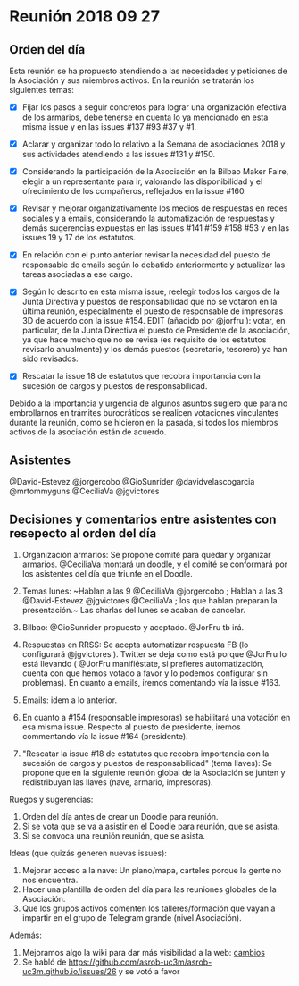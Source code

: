 # Reunión 2018 09 27

## Orden del día

Esta reunión se ha propuesto atendiendo a las necesidades y peticiones de la Asociación y sus miembros activos. En la reunión se tratarán los siguientes temas:

- [x] Fijar los pasos a seguir concretos para lograr una organización efectiva de los armarios, debe tenerse en cuenta lo ya mencionado en esta misma issue y en las issues #137 #93 #37 y #1.

- [x] Aclarar y organizar todo lo relativo a la Semana de asociaciones 2018 y sus actividades atendiendo a las issues #131 y #150.

- [x] Considerando la participación de la Asociación en la Bilbao Maker Faire, elegir a un representante para ir, valorando las disponibilidad y el ofrecimiento de los compañeros, reflejados en la issue #160.

- [x] Revisar y mejorar organizativamente los medios de respuestas en redes sociales y a emails, considerando la automatización de respuestas y demás sugerencias expuestas en las issues #141 #159 #158 #53 y en las issues 19 y 17 de los estatutos.

- [x] En relación con el punto anterior revisar la necesidad del puesto de responsable de emails según lo debatido anteriormente y actualizar las tareas asociadas a ese cargo.

- [x] Según lo descrito en esta misma issue, reelegir todos los cargos de la Junta Directiva y puestos de responsabilidad que no se votaron en la última reunión, especialmente el puesto de responsable de impresoras 3D de acuerdo con la issue #154.
EDIT (añadido por @jorfru ): votar, en particular, de la Junta Directiva el puesto de Presidente de la asociación, ya que hace mucho que no se revisa (es requisito de los estatutos revisarlo anualmente) y los demás puestos (secretario, tesorero) ya han sido revisados.


- [x] Rescatar la issue 18 de estatutos que recobra importancia con la sucesión de cargos y puestos de responsabilidad.

Debido a la importancia y urgencia de algunos asuntos sugiero que para no embrollarnos en trámites burocráticos se realicen votaciones vinculantes durante la reunión, como se hicieron en la pasada, si todos los miembros activos de la asociación están de acuerdo.

## Asistentes

@David-Estevez @jorgercobo @GioSunrider @davidvelascogarcia @mrtommyguns @CeciliaVa @jgvictores 

## Decisiones y comentarios entre asistentes con resepecto al orden del día

1. Organización armarios: Se propone comité para quedar y organizar armarios. @CeciliaVa montará un doodle, y el comité se conformará por los asistentes del día que triunfe en el Doodle.

1. Temas lunes: ~Hablan a las 9 @CeciliaVa @jorgercobo ; Hablan a las 3 @David-Estevez @jgvictores @CeciliaVa ; los que hablan preparan la presentación.~ Las charlas del lunes se acaban de cancelar.

1. Bilbao: @GioSunrider propuesto y aceptado. @JorFru tb irá.

1. Respuestas en RRSS: Se acepta automatizar respuesta FB (lo configurará @jgvictores ). Twitter se deja como está porque @JorFru lo está llevando ( @JorFru manifiéstate, si prefieres automatización, cuenta con que hemos votado a favor y lo podemos configurar sin problemas). En cuanto a emails, iremos comentando vía la issue #163.

1. Emails: idem a lo anterior.

1. En cuanto a #154 (responsable impresoras) se habilitará una votación en esa misma issue. Respecto al puesto de presidente, iremos commentando vía la issue #164 (presidente).

1. "Rescatar la issue #18 de estatutos que recobra importancia con la sucesión de cargos y puestos de responsabilidad" (tema llaves): Se propone que en la siguiente reunión global de la Asociación se junten y redistribuyan las llaves (nave, armario, impresoras). 

Ruegos y sugerencias:
1. Orden del día antes de crear un Doodle para reunión.
1. Si se vota que se va a asistir en el Doodle para reunión, que se asista.
1. Si se convoca una reunión reunión, que se asista.

Ideas (que quizás generen nuevas issues):
1. Mejorar acceso a la nave: Un plano/mapa, carteles porque la gente no nos encuentra.
1. Hacer una plantilla de orden del día para las reuniones globales de la Asociación.
1. Que los grupos activos comenten los talleres/formación que vayan a impartir en el grupo de Telegram grande (nivel Asociación).

Además:
1. Mejoramos algo la wiki para dar más visibilidad a la web: [cambios](http://asrob.uc3m.es/index.php?title=Main_Page&type=revision&diff=12941&oldid=12937)
1. Se habló de https://github.com/asrob-uc3m/asrob-uc3m.github.io/issues/26 y se votó a favor

